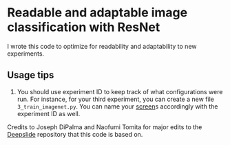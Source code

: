 # Readable and adaptable image classification with ResNet

I wrote this code to optimize for readability and adaptability to new experiments. 

## Usage tips 
1. You should use experiment ID to keep track of what configurations were run. For instance, for your third experiment, you can create a new file `3_train_imagenet.py`. You can name your [screen](https://www.tecmint.com/screen-command-examples-to-manage-linux-terminals/)s accordingly with the experiment ID as well. 

Credits to Joseph DiPalma and Naofumi Tomita for major edits to the [Deepslide](https://github.com/BMIRDS/deepslide) repository that this code is based on.

